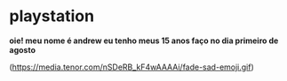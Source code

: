 # playstation

**oie! meu nome é andrew eu tenho meus 15 anos faço no dia primeiro de agosto**

(https://media.tenor.com/nSDeRB_kF4wAAAAi/fade-sad-emoji.gif)
